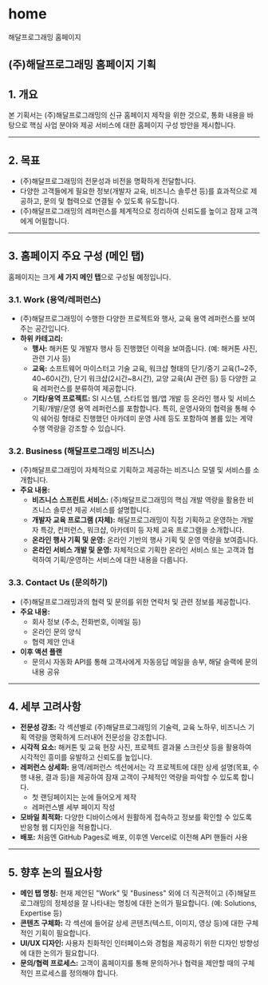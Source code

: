 # home
해달프로그래밍 홈페이지

## (주)해달프로그래밍 홈페이지 기획

## 1. 개요
본 기획서는 (주)해달프로그래밍의 신규 홈페이지 제작을 위한 것으로, 통화 내용을 바탕으로 핵심 사업 분야와 제공 서비스에 대한 홈페이지 구성 방안을 제시합니다.

---

## 2. 목표
* (주)해달프로그래밍의 전문성과 비전을 명확하게 전달합니다.
* 다양한 고객들에게 필요한 정보(개발자 교육, 비즈니스 솔루션 등)를 효과적으로 제공하고, 문의 및 협력으로 연결될 수 있도록 유도합니다.
* (주)해달프로그래밍의 레퍼런스를 체계적으로 정리하여 신뢰도를 높이고 잠재 고객에게 어필합니다.

---

## 3. 홈페이지 주요 구성 (메인 탭)

홈페이지는 크게 **세 가지 메인 탭**으로 구성될 예정입니다.

### 3.1. Work (용역/레퍼런스)
* (주)해달프로그래밍이 수행한 다양한 프로젝트와 행사, 교육 용역 레퍼런스를 보여주는 공간입니다.
* **하위 카테고리:**
    * **행사:** 해커톤 및 개발자 행사 등 진행했던 이력을 보여줍니다. (예: 해커톤 사진, 관련 기사 등)
    * **교육:** 소프트웨어 마이스터고 기술 교육, 워크샵 형태의 단기/중기 교육(1~2주, 40~60시간), 단기 워크샵(2시간~8시간), 교양 교육(AI 관련 등) 등 다양한 교육 레퍼런스를 분류하여 제공합니다.
    * **기타/용역 프로젝트:** SI 시스템, 스타트업 웹/앱 개발 등 온라인 행사 및 서비스 기획/개발/운영 용역 레퍼런스를 포함합니다. 특히, 운영사와의 협력을 통해 수익 쉐어링 형태로 진행했던 아카데미 운영 사례 등도 포함하여 볼륨 있는 계약 수행 역량을 강조할 수 있습니다.

### 3.2. Business (해달프로그래밍 비즈니스)
* (주)해달프로그래밍이 자체적으로 기획하고 제공하는 비즈니스 모델 및 서비스를 소개합니다.
* **주요 내용:**
    * **비즈니스 스프린트 서비스:** (주)해달프로그래밍의 핵심 개발 역량을 활용한 비즈니스 솔루션 제공 서비스를 설명합니다.
    * **개발자 교육 프로그램 (자체):** 해달프로그래밍이 직접 기획하고 운영하는 개발자 특강, 컨퍼런스, 워크샵, 아카데미 등 자체 교육 프로그램을 소개합니다.
    * **온라인 행사 기획 및 운영:** 온라인 기반의 행사 기획 및 운영 역량을 보여줍니다.
    * **온라인 서비스 개발 및 운영:** 자체적으로 기획한 온라인 서비스 또는 고객과 협력하여 기획/운영하는 서비스에 대한 내용을 다룹니다.

### 3.3. Contact Us (문의하기)
* (주)해달프로그래밍과의 협력 및 문의를 위한 연락처 및 관련 정보를 제공합니다.
* **주요 내용:**
    * 회사 정보 (주소, 전화번호, 이메일 등)
    * 온라인 문의 양식
    * 협력 제안 안내
* **이후 액션 플랜**
    * 문의시 자동화 API를 통해 고객사에게 자동응답 메일을 송부, 해달 슬랙에 문의 내용 공유

---

## 4. 세부 고려사항

* **전문성 강조:** 각 섹션별로 (주)해달프로그래밍의 기술력, 교육 노하우, 비즈니스 기획 역량을 명확하게 드러내어 전문성을 강조합니다.
* **시각적 요소:** 해커톤 및 교육 현장 사진, 프로젝트 결과물 스크린샷 등을 활용하여 시각적인 흥미를 유발하고 신뢰도를 높입니다.
* **레퍼런스 상세화:** 용역/레퍼런스 섹션에서는 각 프로젝트에 대한 상세 설명(목표, 수행 내용, 결과 등)을 제공하여 잠재 고객이 구체적인 역량을 파악할 수 있도록 합니다.
    * 첫 랜딩페이지는 눈에 들어오게 제작
    * 레퍼런스별 세부 페이지 작성
* **모바일 최적화:** 다양한 디바이스에서 원활하게 접속하고 정보를 확인할 수 있도록 반응형 웹 디자인을 적용합니다.
* **배포:** 처음엔 GitHub Pages로 배포, 이후엔 Vercel로 이전해 API 핸들러 사용

---

## 5. 향후 논의 필요사항

* **메인 탭 명칭:** 현재 제안된 "Work" 및 "Business" 외에 더 직관적이고 (주)해달프로그래밍의 정체성을 잘 나타내는 명칭에 대한 논의가 필요합니다. (예: Solutions, Expertise 등)
* **콘텐츠 구체화:** 각 섹션에 들어갈 상세 콘텐츠(텍스트, 이미지, 영상 등)에 대한 구체적인 기획이 필요합니다.
* **UI/UX 디자인:** 사용자 친화적인 인터페이스와 경험을 제공하기 위한 디자인 방향성에 대한 논의가 필요합니다.
* **문의/협력 프로세스:** 고객이 홈페이지를 통해 문의하거나 협력을 제안할 때의 구체적인 프로세스를 정의해야 합니다.